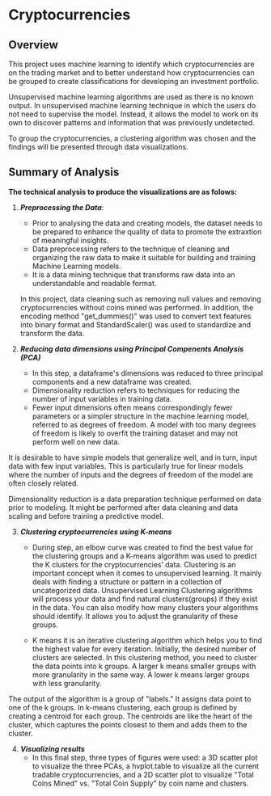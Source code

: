 # Cryptocurrencies

## Overview

This project uses machine learning to identify which cryptocurrencies are on the trading market and to better understand how cryptocurrencies can be grouped to create classifications for developing an investment portfolio. 

Unsupervised machine learning algorithms are used as there is no known output. In unsupervised machine learning technique in which the users do not need to supervise the model. Instead, it allows the model to work on its own to discover patterns and information that was previously undetected. 

To group the cryptocurrencies, a clustering algorithm was chosen and the findings will be presented through data visualizations. 

## Summary of Analysis

**The technical analysis to produce the visualizations are as folows:**

1.  ***Preprocessing the Data***: 
    
    -  Prior to analysing the data and creating models, the dataset needs to be prepared to enhance the quality of data to promote the extraxtion of meaningful insights.
    -  Data preprocessing refers to the technique of cleaning and organizing the raw data to make it suitable for building and training Machine Learning models. 
    -  It is a data mining technique that transforms raw data into an understandable and readable format. 
    
    In this project, data cleaning such as removing null values and removing cryptocurrencies without coins mined was performed. In addition, the encoding method "get_dummies()" was used to convert text features into binary format and StandardScaler() was used to standardize and transform the data.
    
    
2.  ***Reducing data dimensions using Principal Compenents Analysis (PCA)***
    - In this step, a dataframe's dimensions was reduced to three principal components and a new dataframe was created.
    - Dimensionality reduction refers to techniques for reducing the number of input variables in training data.
    - Fewer input dimensions often means correspondingly fewer parameters or a simpler structure in the machine learning model, referred to as degrees of freedom. A model with too many degrees of freedom is likely to overfit the training dataset and may not perform well on new data.

It is desirable to have simple models that generalize well, and in turn, input data with few input variables. This is particularly true for linear models where the number of inputs and the degrees of freedom of the model are often closely related.

Dimensionality reduction is a data preparation technique performed on data prior to modeling. It might be performed after data cleaning and data scaling and before training a predictive model.

3.  ***Clustering cryptocurrencies using K-means***
    - During step, an elbow curve was created to find the best value for the clustering groups and a K-means algorithm was used to predict the K clusters for the cryptocurrencies’ data. Clustering is an important concept when it comes to unsupervised learning. It mainly deals with finding a structure or pattern in a collection of uncategorized data. Unsupervised Learning Clustering algorithms will process your data and find natural clusters(groups) if they exist in the data. You can also modify how many clusters your algorithms should identify. It allows you to adjust the granularity of these groups.

    -   K means it is an iterative clustering algorithm which helps you to find the highest value for every iteration. Initially, the desired number of clusters are selected. In this clustering method, you need to cluster the data points into k groups. A larger k means smaller groups with more granularity in the same way. A lower k means larger groups with less granularity.

The output of the algorithm is a group of "labels." It assigns data point to one of the k groups. In k-means clustering, each group is defined by creating a centroid for each group. The centroids are like the heart of the cluster, which captures the points closest to them and adds them to the cluster.

4. ***Visualizing results***
    - In this final step, three types of figures were used: a 3D scatter plot to visualize the three PCAs, a hvplot.table to visualize all the current tradable cryptocurrencies, and a 2D scatter plot to visualize "Total Coins Mined" vs. "Total Coin Supply" by coin name and clusters.
